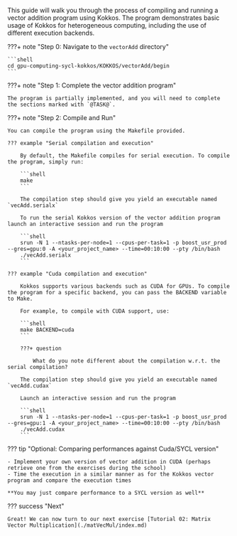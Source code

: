 This guide will walk you through the process of compiling and running a vector addition program using Kokkos. 
The program demonstrates basic usage of Kokkos for heterogeneous computing, including the use of different execution backends.

???+ note "Step 0: Navigate to the `vectorAdd` directory"

    ```shell
    cd gpu-computing-sycl-kokkos/KOKKOS/vectorAdd/begin
    ```

???+ note "Step 1: Complete the vector addition program"

    The program is partially implemented, and you will need to complete the sections marked with `@TASK@`.

???+ note "Step 2: Compile and Run"

    You can compile the program using the Makefile provided. 

    ??? example "Serial compilation and execution"
    
        By default, the Makefile compiles for serial execution. To compile the program, simply run:

        ```shell
        make
        ```

        The compilation step should give you yield an executable named `vecAdd.serialx`

        To run the serial Kokkos version of the vector addition program launch an interactive session and run the program 

        ```shell
        srun -N 1 --ntasks-per-node=1 --cpus-per-task=1 -p boost_usr_prod --gres=gpu:0 -A <your_project_name> --time=00:10:00 --pty /bin/bash
        ./vecAdd.serialx
        ```

    ??? example "Cuda compilation and execution"

        Kokkos supports various backends such as CUDA for GPUs. To compile the program for a specific backend, you can pass the BACKEND variable to Make. 
        
        For example, to compile with CUDA support, use:

        ```shell
        make BACKEND=cuda
        ```

        ???+ question

            What do you note different about the compilation w.r.t. the serial compilation?

        The compilation step should give you yield an executable named `vecAdd.cudax`

        Launch an interactive session and run the program 

        ```shell
        srun -N 1 --ntasks-per-node=1 --cpus-per-task=1 -p boost_usr_prod --gres=gpu:1 -A <your_project_name> --time=00:10:00 --pty /bin/bash
        ./vecAdd.cudax
        ```


??? tip "Optional: Comparing performances against Cuda/SYCL version"

    - Implement your own version of vector addition in CUDA (perhaps retrieve one from the exercises during the school)
    - Time the execution in a similar manner as for the Kokkos vector program and compare the execution times

    **You may just compare performance to a SYCL version as well**


??? success "Next"
    
    Great! We can now turn to our next exercise [Tutorial 02: Matrix Vector Multiplication](./matVecMul/index.md)
